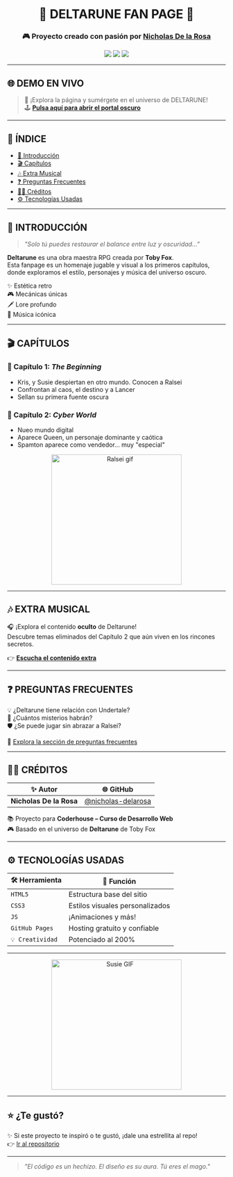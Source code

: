 <h1 align="center">🌌 DELTARUNE FAN PAGE 🌌</h1>

<h3 align="center">🎮 Proyecto creado con pasión por <a href="https://github.com/nicholas-delarosa" target="_blank">Nicholas De la Rosa</a></h3>

<p align="center">
  <img src="https://img.shields.io/badge/Proyecto-FanPage-purple?style=for-the-badge&logo=undertale&logoColor=white" />
  <img src="https://img.shields.io/badge/Status-%F0%9F%94%A5%20Épico%20y%20Activo-brightgreen?style=for-the-badge" />
  <img src="https://img.shields.io/badge/Hecho%20con-%F0%9F%92%96%20&%20%F0%9F%94%A5-ff69b4?style=for-the-badge" />
</p>

---

## 🌐 DEMO EN VIVO

> 🚀 ¡Explora la página y sumérgete en el universo de DELTARUNE!  
> 🕹️ [**Pulsa aquí para abrir el portal oscuro**](https://nicholas-delarosa.github.io/preentrega_3/)

---

## 🧭 ÍNDICE

- [📖 Introducción](#-introducción)
- [🎬 Capítulos](#-capítulos)
- [🎶 Extra Musical](#-extra-musical)
- [❓ Preguntas Frecuentes](#-preguntas-frecuentes)
- [🧑‍💻 Créditos](#-créditos)
- [⚙️ Tecnologías Usadas](#-tecnologías-usadas)

---

## 📖 INTRODUCCIÓN

> _"Solo tú puedes restaurar el balance entre luz y oscuridad..."_

**Deltarune** es una obra maestra RPG creada por **Toby Fox**.  
Esta fanpage es un homenaje jugable y visual a los primeros capítulos, donde exploramos el estilo, personajes y música del universo oscuro.

✨ Estética retro  
🎮 Mecánicas únicas  
🗡️ Lore profundo  
🎵 Música icónica

---

## 🎬 CAPÍTULOS

### 🔹 Capítulo 1: *The Beginning*

- Kris, y Susie despiertan en otro mundo. Conocen a Ralsei
- Confrontan al caos, el destino y a Lancer
- Sellan su primera fuente oscura

### 🔸 Capítulo 2: *Cyber World*

- Nueo mundo digital
- Aparece Queen, un personaje dominante y caótica
- Spamton aparece como vendedor... muy "especial"

<p align="center">
  <img src="https://media.tenor.com/3PhF7EZryIoAAAAC/ralsei-smile.gif" width="300" alt="Ralsei gif" />
</p>

---

## 🎶 EXTRA MUSICAL

🎧 ¡Explora el contenido **oculto** de Deltarune!  
Descubre temas eliminados del Capítulo 2 que aún viven en los rincones secretos.

👉 [**Escucha el contenido extra**](https://nicholas-delarosa.github.io/preentrega_3/pages/tracks.html)

---

## ❓ PREGUNTAS FRECUENTES

💡 ¿Deltarune tiene relación con Undertale?  
💾 ¿Cuántos misterios habrán?  
🛡️ ¿Se puede jugar sin abrazar a Ralsei?

🧠 [Explora la sección de preguntas frecuentes](https://nicholas-delarosa.github.io/preentrega_3/pages/faq.html)

---

## 🧑‍💻 CRÉDITOS

| ✨ Autor | 🌐 GitHub |
|---------|------------|
| **Nicholas De la Rosa** | [@nicholas-delarosa](https://github.com/nicholas-delarosa) |

📚 Proyecto para **Coderhouse – Curso de Desarrollo Web**  
🎮 Basado en el universo de **Deltarune** de Toby Fox

---

## ⚙️ TECNOLOGÍAS USADAS

| 🛠️ Herramienta | 💬 Función |
|----------------|-----------|
| `HTML5` | Estructura base del sitio |
| `CSS3` | Estilos visuales personalizados |
| `JS` | ¡Animaciones y más! |
| `GitHub Pages` | Hosting gratuito y confiable |
| `💡 Creatividad` | Potenciado al 200% |

---

<p align="center">
  <img src="https://media.tenor.com/TkGBxrpGHPcAAAAC/deltarune-deltarune-susie.gif" width="300" alt="Susie GIF" />
</p>

---

## ⭐ ¿Te gustó?

✨ Si este proyecto te inspiró o te gustó, ¡dale una estrellita al repo!  
👉 [Ir al repositorio](https://github.com/nicholas-delarosa/preentrega_3)

---

> _"El código es un hechizo. El diseño es su aura. Tú eres el mago."_
